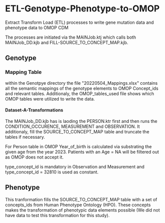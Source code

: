 # ETL-Genotype-Phenotype-to-OMOP
Extract Transform Load (ETL) processes to write gene mutation data and phenotype data to OMOP CDM

The processes are initiated via the MAINJob.ktj which calls both MAINJob_DD.kjb and FILL-SOURCE_TO_CONCEPT_MAP.kjb. 

## Genotype

### Mapping Table

within the Genotpye directory the file "20220504_Mappings.xlsx" contains all the semantic mappings of the genotype elements to OMOP Concept_ids and relevant tables. Additionaly, the OMOP_tables_used file shows which OMOP tables were utilized to write the data. 

#### Dataset-A-Transformations

The MAINJob_DD.kjb has is laoding the PERSON.ktr first and then runs the CONDITION_OCCURENCE, MEASUREMENT and OBSERVATION. It additionaly, fill the SOURCE_TO_CONCEPT_MAP table and truncate the tables if necessary. 

For Person table in OMOP Year_of_birth is calculated via substrating the given age from the year 2023. Patients with an Age = NA will be filtered out as OMOP does not accept it. 


type_concept_id is mandatory in Observation and Measurement and type_concept_id = 32810 is used as constant.

## Phenotype

This tranformation fills the SOURCE_TO_CONCEPT_MAP table with a set of concepts_ids from Human Phenotype Ontology (HPO). These concepts makes the transformation of phenotypic data elements possible (We did not have data to test this transformation for this study).


